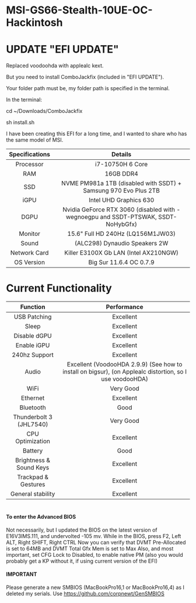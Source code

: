 # MSI-GS66-Stealth-10UE-OC-Hackintosh

# UPDATE "EFI UPDATE"
Replaced voodoohda with applealc kext.

But you need to install ComboJackfix (included in "EFI UPDATE").

Your folder path must be, my folder path is specified in the terminal.

In the terminal:

cd ~/Downloads/ComboJackfix    

sh install.sh      

I have been creating this EFI for a long time, and I wanted to share who has the same model of MSI.

| Specifications | Details |
|:-: |:-: |
| Processor | i7-10750H 6 Core  |
| RAM | 16GB DDR4 |
| SSD | NVME PM981a 1TB (disabled with SSDT) + Samsung 970 Evo Plus 2TB |
| iGPU| Intel UHD Graphics 630 |
| DGPU | Nvidia GeForce RTX 3060 (disabled with -wegnoegpu and SSDT-PTSWAK, SSDT-NoHybGfx) |
| Monitor | 15.6" Full HD 240Hz (LQ156M1JW03) |
| Sound | (ALC298) Dynaudio Speakers 2W |
| Network Card | Killer E3100X Gb LAN  (Intel AX210NGW) |
| OS Version | Big Sur 11.6.4 OC 0.7.9 | 

# Current Functionality

| Function | Performance |
|:-: |:-: |
| USB Patching | Excellent |
| Sleep | Excellent |
| Disable dGPU | Excellent |
| Enable iGPU | Excellent |
| 240hz Support | Excellent |
| Audio | Excellent (VoodooHDA 2.9.9) (See how to install on bigsur), (on Applealc distortion, so I use voodooHDA) | 
| WiFi | Very Good |
| Ethernet | Excellent|
| Bluetooth | Good |
| Thunderbolt 3 (JHL7540) | Very Good|
| CPU Optimization | Excellent |
| Battery | Good |
| Brightness & Sound Keys | Excellent |
| Trackpad & Gestures| Excellent |
| General stability | Excellent |

#
#### To enter the Advanced BIOS
Not necessarily, but I updated the BIOS on the latest version of E16V3IMS.111, and undervolted -105 mv.
While in the BIOS, press F2, Left ALT, Right SHIFT, Right CTRL
Now you can verify that DVMT Pre-Allocated is set to 64MB and DVMT Total Gfx Mem is set to Max
Also, and most important, set CFG Lock to Disabled, to enable native PM (also you would probably get a KP without it, if using current version of the EFI)

#### IMPORTANT

Please generate a new SMBIOS (MacBookPro16,1 or MacBookPro16,4) as I deleted my serials. 
Use https://github.com/corpnewt/GenSMBIOS
